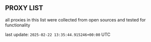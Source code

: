 ## PROXY LIST

all proxies in this list were collected from open sources and tested for functionality

last update: `2025-02-22 13:35:44.915246+00:00` UTC